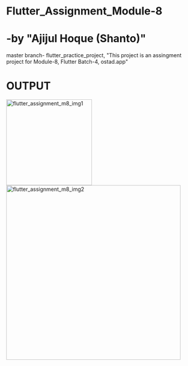 # Flutter_Assignment_Module-8
# -by "Ajijul Hoque (Shanto)"
master branch- flutter_practice_project,
"This project is an assingment project for Module-8, Flutter Batch-4, ostad.app"
# OUTPUT

<img width="228" alt="flutter_assignment_m8_img1" src="https://github.com/mastershanto/flutter_practice_project/assets/57057476/b7cbd95d-a7f8-4079-bce6-718568c101f7">
<img width="464" alt="flutter_assignment_m8_img2" src="https://github.com/mastershanto/flutter_practice_project/assets/57057476/79b03572-76b6-441e-b898-4600b52d98cf">

